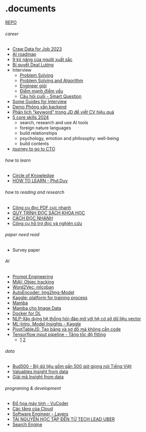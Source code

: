# .documents
[REPO](https://uithcm-my.sharepoint.com/personal/22521178_ms_uit_edu_vn/_layouts/15/onedrive.aspx?login_hint=22521178%40ms%2Euit%2Eedu%2Evn&id=%2Fpersonal%2F22521178%5Fms%5Fuit%5Fedu%5Fvn%2FDocuments%2FRepo&view=0)

###### career 
- [Craw Data for Job 2023](https://app.powerbi.com/view?r=eyJrIjoiZWI0ZTZjNDUtN2RhNC00MzdjLWI4MDYtZDAyM2FjYzZkMThhIiwidCI6IjJmODVkYzc0LWI2YjQtNDU4NC1iZWVlLWNjZGE3MTQ0NDk3MCIsImMiOjZ9&fbclid=IwAR3YQ2cuf6_cl3hS---NS_stOcIcMfjjJq4cwVONSBgTVTgxzlR7jSD2E1M) 
- [AI roadmap](https://youtu.be/MhCHrvfAXlc?si=9PZ3lIYnYWTBBxuw) 
- [9 kỹ năng của người xuất sắc](https://youtu.be/xGOUYlMmr3c?si=WDXj4GJBMQ-DivJA) 
- [Bí quyết Deal Lương](https://www.facebook.com/groups/3062609024006762/?multi_permalinks=3520373728230287&ref=share) 
- Interview
  - [Problem Solving](https://youtu.be/555TQFT31jE?si=Qs4JZ1vgs5xtgw2d)
  - [Problem Solving and Algorithm](https://youtu.be/2_mbXFDlfC4?si=W_XPCKrFw--m_VHE)
  - [Engineer giỏi](https://youtu.be/0Yz8UrS0OwM?si=r0UUXV56_RjlVCMJ)
  - [Điểm mạnh điểm yếu](https://youtu.be/555TQFT31jE?si=fTNi_YJlwJ4OJrKE)
  - [Câu hỏi cuối - Smart Question](https://youtu.be/QsJ5_DPAa3M?si=xtw_2Gy_iHRZIZ4_)
- [Some Guides for Interview](https://youtu.be/W8vGnNwrEfA?si=JW6tZ6swVKbx2gBE)
- [Demo Phỏng vấn backend](https://youtu.be/9NRt086EIuY?si=MJgzlO_NL-MtR1y8)
- [Phân tích “keyword” trong JD để viết CV hiệu quả](https://topdev.vn/blog/tim-keyword-trong-jd/)
- [5 core skills 2024](https://topdev.vn/blog/ky-nang-can-trang-bi-cho-2024/?utm_source=facebook&utm_medium=post&utm_campaign=topdev&utm_term=blog&utm_content=b_ky-nang-can-trang-bi-cho-2024&fbclid=IwAR3EbhMBdnqM5limb-YfBxaU_MPz6ds6_WdHiITQ7X-MGJkEMIpywFC1zy4)
  - search, research and use AI tools
  - foreign nature languages
  - build relationships
  - psychology, emotion and philosophy: well-being 
  - build contents
- [journey to go to CTO](https://www.youtube.com/watch?v=mmHNowW8l-Y&t=8s)

###### how to learn
- [Circle of Knowledge](https://www.facebook.com/groups/obsidian.secondbrain/permalink/788107569856714/?mibextid=K35XfP)
- [HOW TO LEARN - Phd.Duy](https://uithcm-my.sharepoint.com/:b:/g/personal/22521178_ms_uit_edu_vn/Ec8dTph7-TxDl_aygKcwrd4BPL9cpbd2YDd1AyF6bsH4CQ?e=ntt4OU)
###### how to reading and research
- [Công cụ đọc PDF cực nhanh](https://www.facebook.com/groups/obsidian.secondbrain/permalink/796658805668257/?mibextid=K35XfP) 
- [QUY TRÌNH ĐỌC SÁCH KHOA HỌC](https://www.facebook.com/groups/obsidian.secondbrain/permalink/794161009251370/?mibextid=K35XfP)
- [CÁCH ĐỌC NHANH](https://www.facebook.com/groups/594306492570157/?multi_permalinks=792430142757790&ref=share)
- [Công cụ hỗ trợ đọc và nghiên cứu](https://www.facebook.com/groups/aiartworksvn/permalink/3654210378125153/?mibextid=K35XfP)

###### paper need read 
- Survey paper

###### AI
- [Prompt Engineering](https://www.facebook.com/groups/649228858868758/?multi_permalinks=1857917231333242&ref=share) 
- [MiAI: Objec tracking](https://youtu.be/hzOU9lp4Xng?si=7xUhTYDb0G4n3R5J) 
- [Word2Vec: mlcoban](https://machinelearningcoban.com/tabml_book/ch_embedding/word2vec.html)
- [AutoEncoder: Img2Img-Model](https://www.tensorflow.org/tutorials/generative/autoencoder)
- [Kaggle: platform for training process](https://youtu.be/fXnrFGjSwrY?si=c05v4_qTFZyUExSY)
- [Mamba](https://github.com/QuanHoangNgoc/.documents/blob/main/Mamba.pdf)
- [Mamba cho Image Data](https://www.facebook.com/groups/aivietnam.edu.vn/permalink/1850492688742363/?mibextid=K35XfP) 
- [Docker for DL](https://www.facebook.com/groups/miaigroup/permalink/1595955991175667/?mibextid=K35XfP)
- [NLP-Xây dựng hệ thống hỏi-đáp mở với hệ cơ sở dữ liệu vector](https://www.facebook.com/groups/520212065449550/permalink/1587956062008473/)
- [ML-Intro, Model Insights - Kaggle](https://www.kaggle.com/learn)
- [PivotTableJS: Tạo bảng và sơ đồ mà không cần code](https://github.com/nicolaskruchten/pivottable?fbclid=IwAR1mTagmxkNWiq7AOqWd6CAt-0_5uRMMcUQWgXSUgYK7h0ueV7webrmys-w)
- [Tensorflow input pipeline - Tăng tốc độ fitting](https://youtu.be/VFEOskzhhbc?si=ZBKKU0OB5QK0rj8X)
  - [1](https://youtu.be/4A5vftpj_Pc?si=2ZdZFb0ls8CSqxkZ)
    [2](https://youtu.be/VFEOskzhhbc?si=ZBKKU0OB5QK0rj8X)
###### data 
- [Bud500 - Bộ dữ liệu gồm gần 500 giờ giọng nói Tiếng Việt](https://www.facebook.com/groups/511510259620251/?multi_permalinks=1598826084221991&ref=share) 
- [Valuables Insight from data](https://youtu.be/4VFIYqZ2OTE?si=ryWPInDbKrO_nVvI)
- [Giải mã Insight from data](https://youtu.be/KbkFe1OqrK4?si=C4PuAcFdKp7vIZgt)
###### programing & development 
- [Đồ họa máy tính - VuCoder](https://youtu.be/6d9A9DlI0WI?si=XBt6abhCn7jEbzIY) 
- [Các tầng của Cloud](https://www.facebook.com/share/p/mFP1YkxrWhxeyUpd/?mibextid=K35XfP)
- [Software Engineer - Layers](https://youtu.be/5tqaDRM2nvM?si=lZM15awhABBTPb9D) 
- [TÀI NGUYÊN HỌC TẬP ĐẾN TỪ TECH LEAD UBER](https://github.com/charlax/professional-programming?fbclid=IwAR3n49q5vTIboDzhLDM3hdBvaxIKKhnc9WTu_bBLbGwg7HDLq4TQv9QsonY)
- [Search Engine](https://youtu.be/ihp2twFPfG4?si=bEIqcbUjz98CJGCA)
